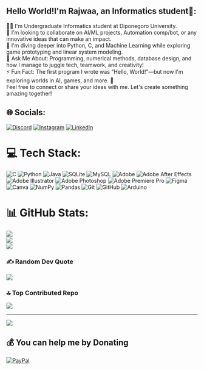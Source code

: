 ## Hello World!I'm Rajwaa, an Informatics student👋:
🧑‍🎓 I'm Undergraduate Informatics student at Diponegoro University.
<br>👯 I'm looking to collaborate on AI/ML projects, Automation comp/bot, or any innovative ideas that can make an impact.
<br>🌱 I'm diving deeper into Python, C, and Machine Learning while exploring game prototyping and linear system modeling.
<br>💬 Ask Me About: Programming, numerical methods, database design, and how I manage to juggle tech, teamwork, and creativity!
<br>⚡ Fun Fact: The first program I wrote was "Hello, World!"—but now I'm exploring worlds in AI, games, and more. 🚀
<br>Feel free to connect or share your ideas with me. Let's create something amazing together!

## 🌐 Socials:
[![Discord](https://img.shields.io/badge/Discord-%237289DA.svg?logo=discord&logoColor=white)](https://discord.gg/1193232021581996203) [![Instagram](https://img.shields.io/badge/Instagram-%23E4405F.svg?logo=Instagram&logoColor=white)](https://instagram.com/mufrajwaa) [![LinkedIn](https://img.shields.io/badge/LinkedIn-%230077B5.svg?logo=linkedin&logoColor=white)](https://linkedin.com/in/rajwaama17) 

# 💻 Tech Stack:
![C](https://img.shields.io/badge/c-%2300599C.svg?style=flat&logo=c&logoColor=white) ![Python](https://img.shields.io/badge/python-3670A0?style=flat&logo=python&logoColor=ffdd54) ![Java](https://img.shields.io/badge/java-%23ED8B00.svg?style=flat&logo=openjdk&logoColor=white) ![SQLite](https://img.shields.io/badge/sqlite-%2307405e.svg?style=flat&logo=sqlite&logoColor=white) ![MySQL](https://img.shields.io/badge/mysql-4479A1.svg?style=flat&logo=mysql&logoColor=white) ![Adobe](https://img.shields.io/badge/adobe-%23FF0000.svg?style=flat&logo=adobe&logoColor=white) ![Adobe After Effects](https://img.shields.io/badge/Adobe%20After%20Effects-9999FF.svg?style=flat&logo=Adobe%20After%20Effects&logoColor=white) ![Adobe Illustrator](https://img.shields.io/badge/adobe%20illustrator-%23FF9A00.svg?style=flat&logo=adobe%20illustrator&logoColor=white) ![Adobe Photoshop](https://img.shields.io/badge/adobe%20photoshop-%2331A8FF.svg?style=flat&logo=adobe%20photoshop&logoColor=white) ![Adobe Premiere Pro](https://img.shields.io/badge/Adobe%20Premiere%20Pro-9999FF.svg?style=flat&logo=Adobe%20Premiere%20Pro&logoColor=white) ![Figma](https://img.shields.io/badge/figma-%23F24E1E.svg?style=flat&logo=figma&logoColor=white) ![Canva](https://img.shields.io/badge/Canva-%2300C4CC.svg?style=flat&logo=Canva&logoColor=white) ![NumPy](https://img.shields.io/badge/numpy-%23013243.svg?style=flat&logo=numpy&logoColor=white) ![Pandas](https://img.shields.io/badge/pandas-%23150458.svg?style=flat&logo=pandas&logoColor=white) ![Git](https://img.shields.io/badge/git-%23F05033.svg?style=flat&logo=git&logoColor=white) ![GitHub](https://img.shields.io/badge/github-%23121011.svg?style=flat&logo=github&logoColor=white) ![Arduino](https://img.shields.io/badge/-Arduino-00979D?style=flat&logo=Arduino&logoColor=white)
# 📊 GitHub Stats:
![](https://github-readme-stats.vercel.app/api?username=bruhismyname&theme=dark&hide_border=false&include_all_commits=false&count_private=false)<br/>
![](https://github-readme-streak-stats.herokuapp.com/?user=bruhismyname&theme=dark&hide_border=false)<br/>
![](https://github-readme-stats.vercel.app/api/top-langs/?username=bruhismyname&theme=dark&hide_border=false&include_all_commits=false&count_private=false&layout=compact)

### ✍️ Random Dev Quote
![](https://quotes-github-readme.vercel.app/api?type=horizontal&theme=radical)

### 🔝 Top Contributed Repo
![](https://github-contributor-stats.vercel.app/api?username=bruhismyname&limit=5&theme=dark&combine_all_yearly_contributions=true)

---
[![](https://visitcount.itsvg.in/api?id=bruhismyname&icon=0&color=0)](https://visitcount.itsvg.in)

  ## 💰 You can help me by Donating
  [![PayPal](https://img.shields.io/badge/PayPal-00457C?style=for-the-badge&logo=paypal&logoColor=white)](https://paypal.me/MuflihulAufaa) 

  
<!-- Proudly created with GPRM ( https://gprm.itsvg.in ) -->
